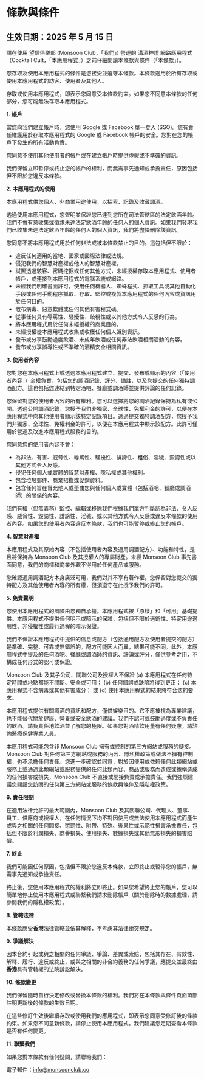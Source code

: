 # 條款與條件

## 生效日期：2025 年 5 月 15 日

請在使用 望信俱樂部 (Monsoon Club，「我們」) 營運的 溝酒神燈 網路應用程式（Cocktail Cult，「本應用程式」）之前仔細閱讀本條款與條件（「本條款」）。

您存取及使用本應用程式的條件是您接受並遵守本條款。本條款適用於所有存取或使用本應用程式的訪客、使用者及其他人。

存取或使用本應用程式，即表示您同意受本條款約束。如果您不同意本條款的任何部分，您可能無法存取本應用程式。

**1. 帳戶**

當您向我們建立帳戶時，您使用 Google 或 Facebook 單一登入 (SSO)。您有責任維護用於存取本應用程式的 Google 或 Facebook 帳戶的安全。您對在您的帳戶下發生的所有活動負責。

您同意不使用其他使用者的帳戶或在建立帳戶時提供虛假或不準確的資訊。

我們保留立即暫停或終止您的帳戶的權利，而無需事先通知或承擔責任，原因包括但不限於您違反本條款。

**2. 本應用程式的使用**

本應用程式供您個人、非商業用途使用，以探索、記錄及收藏調酒。

透過使用本應用程式，您聲明並保證您已達到您所在司法管轄區的法定飲酒年齡。我們不會有意收集或徵求未達法定飲酒年齡的任何人的個人資訊。如果我們發現我們已收集未達法定飲酒年齡的任何人的個人資訊，我們將盡快刪除該資訊。

您同意不將本應用程式用於任何非法或被本條款禁止的目的。這包括但不限於：

- 違反任何適用的當地、國家或國際法律或法規。
- 侵犯我們的智慧財產權或他人的智慧財產權。
- 試圖透過駭客、密碼挖掘或任何其他方式，未經授權存取本應用程式、使用者帳戶，或連接到本應用程式的電腦系統或網路。
- 未經我們明確書面許可，使用任何機器人、蜘蛛程式、抓取工具或其他自動化手段或任何手動程序抓取、存取、監控或複製本應用程式的任何內容或資訊用於任何目的。
- 散布病毒、惡意軟體或任何其他有害程式碼。
- 從事任何具有辱罵性、騷擾性、歧視性或以其他方式令人反感的行為。
- 將本應用程式用於任何未經授權的商業目的。
- 未經授權從本應用程式收集或收穫任何個人識別資訊。
- 發布或分享鼓勵過度飲酒、未成年飲酒或任何非法飲酒相關活動的內容。
- 發布或分享誤導性或不準確的酒精安全相關資訊。

**3. 使用者內容**

您對您在本應用程式上或透過本應用程式建立、提交、發布或顯示的內容（「使用者內容」）全權負責，包括您的調酒記錄、評分、備註，以及您提交的任何獨特調酒配方。這也包括您連結到特定酒吧、餐廳或調酒師並提供評論的任何記錄。

您保留對您的使用者內容的所有權利。您可以選擇將您的調酒記錄保持為私有或公開。透過公開調酒記錄，您授予我們非獨家、全球性、免權利金的許可，以便在本應用程式中向其他使用者顯示該特定記錄項目。透過提交獨特調酒配方，您授予我們非獨家、全球性、免權利金的許可，以便在本應用程式中顯示該配方。此許可僅用於營運及改進本應用程式服務的目的。

您同意您的使用者內容不會：

- 為非法、有害、威脅性、辱罵性、騷擾性、誹謗性、粗俗、淫穢、毀謗性或以其他方式令人反感。
- 侵犯任何個人或實體的智慧財產權、隱私權或其他權利。
- 包含垃圾郵件、商業招攬或促銷資料。
- 包含任何旨在冒充他人或歪曲您與任何個人或實體（包括酒吧、餐廳或調酒師）的關係的內容。

我們有權（但無義務）監控、編輯或移除我們根據我們單方判斷認為非法、令人反感、威脅性、毀謗性、誹謗性、淫穢、或以其他方式令人反感或違反本條款的使用者內容。如果您的使用者內容違反本條款，我們也可能暫停或終止您的帳戶。

**4. 智慧財產權**

本應用程式及其原始內容（不包括使用者內容及通用調酒配方）、功能和特性，是且將保持為 Monsoon Club 及其授權人的專屬財產。未經 Monsoon Club 事先書面同意，我們的商標和商業外觀不得用於任何產品或服務。

您確認通用調酒配方本身廣泛可用，我們對其不享有著作權。您保留對您提交的獨特配方及其他使用者內容的所有權，但須遵守在此授予我們的許可。

**5. 免責聲明**

您使用本應用程式的風險由您獨自承擔。本應用程式按「原樣」和「可用」基礎提供。本應用程式不提供任何明示或暗示的保證，包括但不限於適銷性、特定用途適用性、非侵權性或履行過程的暗示保證。

我們不保證本應用程式中提供的信息或配方（包括通用配方及使用者提交的配方）是準確、完整、可靠或無錯誤的。配方可能因人而異，結果可能不同。此外，本應用程式中提及的任何酒吧、餐廳或調酒師的資訊、評論或評分，僅供參考之用，不構成任何形式的認可或保證。

Monsoon Club 及其子公司、關聯公司及授權人不保證 (a) 本應用程式在任何特定時間或地點都能不間斷、安全或可用； (b) 任何錯誤或缺陷將得到更正； (c) 本應用程式不含病毒或其他有害成分； 或 (d) 使用本應用程式的結果將符合您的要求。

本應用程式提供有關調酒的資訊和配方，僅供娛樂目的。它不應被視為專業建議，也不能替代關於健康、營養或安全飲酒的建議。我們不認可或鼓勵過度或不負責任的飲酒。請負責任地飲酒並了解您的極限。如果您對酒精飲用量有任何疑慮，請諮詢醫療保健專業人員。

本應用程式可能包含非 Monsoon Club 擁有或控制的第三方網站或服務的鏈接。Monsoon Club 對任何第三方網站或服務的內容、隱私權政策或做法不擁有控制權，也不承擔任何責任。您進一步確認並同意，對於因使用或依賴任何此類網站或服務上或通過此類網站或服務提供的任何此類內容、商品或服務而造成或據稱造成的任何損害或損失，Monsoon Club 不直接或間接負責或承擔責任。我們強烈建議您閱讀您訪問的任何第三方網站或服務的條款與條件及隱私權政策。

**6. 責任限制**

在適用法律允許的最大範圍內，Monsoon Club 及其關聯公司、代理人、董事、員工、供應商或授權人，在任何情況下均不對因使用或無法使用本應用程式而產生或與之相關的任何間接、懲罰性、附帶、特殊、後果性或示範性損害承擔責任，包括但不限於利潤損失、商譽損失、使用損失、數據損失或其他無形損失的損害賠償。

**7. 終止**

我們可能因任何原因，包括但不限於您違反本條款，立即終止或暫停您的帳戶，無需事先通知或承擔責任。

終止後，您使用本應用程式的權利將立即終止。如果您希望終止您的帳戶，您可以簡單地停止使用本應用程式或聯繫我們請求刪除帳戶（關於刪除時的數據處理，請參閱我們的隱私權政策）。

**8. 管轄法律**

本條款應受**香港**法律管轄並依其解釋，不考慮其法律衝突規定。

**9. 爭議解決**

因本合約引起或與之相關的任何爭議、爭論、差異或索賠，包括其存在、有效性、解釋、履行、違反或終止，或與之相關的非合約義務的任何爭議，應提交並最終由**香港**具有管轄權的法院訴訟解決。

**10. 條款變更**

我們保留隨時自行決定修改或替換本條款的權利。我們將在本條款與條件頁面頂部註明更新後的條款的生效日期。

在這些修訂生效後繼續存取或使用我們的應用程式，即表示您同意受修訂後的條款約束。如果您不同意新條款，請停止使用本應用程式。我們建議您定期查看本條款是否有任何變更。

**11. 聯繫我們**

如果您對本條款有任何疑問，請聯絡我們：

電子郵件：info@monsoonclub.co
